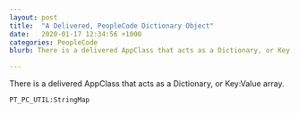 ```yaml
---
layout: post
title:  "A Delivered, PeopleCode Dictionary Object"
date:   2020-01-17 12:34:56 +1000
categories: PeopleCode
blurb: There is a delivered AppClass that acts as a Dictionary, or Key:Value pair array.

---
```

There is a delivered AppClass that acts as a Dictionary, or Key:Value array.

```PT_PC_UTIL:StringMap```
